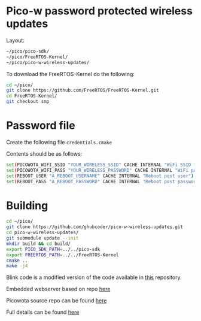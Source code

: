 
# Pico-w password protected wireless updates

Layout:

```sh
~/pico/pico-sdk/
~/pico/FreeRTOS-Kernel/
~/pico/pico-w-wireless-updates/
```

To download the FreeRTOS-Kernel do the following:

```sh
cd ~/pico/
git clone https://github.com/FreeRTOS/FreeRTOS-Kernel.git
cd FreeRTOS-Kernel/
git checkout smp
```

# Password file

Create the following file `credentials.cmake`

Contents should be as follows:

```sh
set(PICOWOTA_WIFI_SSID "YOUR_WIRELESS_SSID" CACHE INTERNAL "WiFi SSID for examples")
set(PICOWOTA_WIFI_PASS "YOUR_WIRELESS_PASSWORD" CACHE INTERNAL "WiFi password for examples")
set(REBOOT_USER "A_REBOOT_USERNAME" CACHE INTERNAL "Reboot post user")
set(REBOOT_PASS "A_REBOOT_PASSWORD" CACHE INTERNAL "Reboot post password")
```

# Building

```sh
cd ~/pico/
git clone https://github.com/ghubcoder/pico-w-wireless-updates.git
cd pico-w-wireless-updates/
git submodule update --init
mkdir build && cd build/
export PICO_SDK_PATH=../../pico-sdk
export FREERTOS_PATH=../../FreeRTOS-Kernel
cmake ..
make -j4
```

Blink code is a modified version of the code available in [this](https://github.com/yunkya2/pico-freertos-sample) repository.

Embedded webserver based on repo [here](https://github.com/ghubcoder/pico-w-wireless-updates)

Picowota source repo can be found [here](https://github.com/usedbytes/picowota)

Full details can be found [here](https://ghubcoder.github.io/posts/pico-w-password-protected-wireless-updates/)

